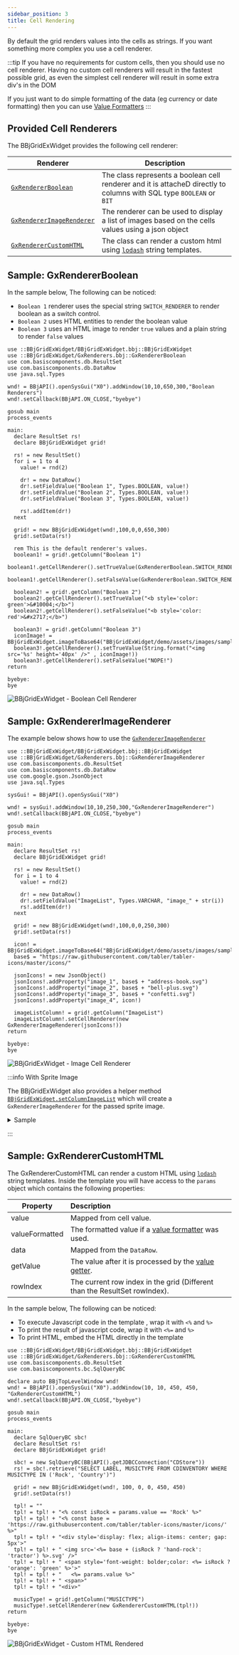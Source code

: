 ```yaml
---
sidebar_position: 3
title: Cell Rendering
---
```


By default the grid renders values into the cells as strings. If you want something more complex you use a cell renderer.

:::tip
If you have no requirements for custom cells, then you should use no cell renderer. Having no custom cell renderers will result in the fastest possible grid, as even the simplest cell renderer will result in some extra div's in the DOM

If you just want to do simple formatting of the data (eg currency or date formatting) then you can use [Value Formatters](./value-formatter.md)
:::

## Provided Cell Renderers

The BBjGridExWidget provides the following cell renderer:


| **Renderer**                	| **Description**                                                                                                                                                                       	|
|-----------------------------	|---------------------------------------------------------------------------------------------------------------------------------------------------------------------------------------	|
| [`GxRendererBoolean`](https://bbj-plugins.github.io/BBjGridExWidget/javadoc/GxRenderers/GxRendererBoolean.html)           	| The class represents a boolean cell renderer and it is attacheD directly to columns with SQL type `BOOLEAN` or `BIT`                                                                   	|
| [`GxRendererImageRenderer`](https://bbj-plugins.github.io/BBjGridExWidget/javadoc/GxRenderers/GxRendererImageRenderer.html)     	| The renderer can be used to display a list of images based on the cells values using a json object                                                                                    	|
| [`GxRendererCustomHTML`](https://bbj-plugins.github.io/BBjGridExWidget/javadoc/GxRenderers/GxRendererCustomHTML.html)        	| The class can render a custom html using [`lodash`](https://lodash.com/docs/4.17.15#template) string templates.                                                                                                                     	|

<!-- | [`GxRendererGroupCellRenderer`](https://bbj-plugins.github.io/BBjGridExWidget/javadoc/GxRenderers/GxRendererGroupCellRenderer.html) 	| If you are grouping in the grid, then you will need to provide a group cell renderer as the group cell renderer is what provides the user with the expand and collapse functionality. 	| -->


## Sample: GxRendererBoolean

In the sample below, The following can be noticed:

* `Boolean 1` renderer uses the special string `SWITCH_RENDERER` to render boolean as a switch control.
* `Boolean 2` uses HTML entities to render the boolean value
* `Boolean 3` uses an HTML image to render `true` values and a plain string to render `false` values

```bbj showLineNumbers
use ::BBjGridExWidget/BBjGridExWidget.bbj::BBjGridExWidget
use ::BBjGridExWidget/GxRenderers.bbj::GxRendererBoolean
use com.basiscomponents.db.ResultSet
use com.basiscomponents.db.DataRow
use java.sql.Types

wnd! = BBjAPI().openSysGui("X0").addWindow(10,10,650,300,"Boolean Renderers")
wnd!.setCallback(BBjAPI.ON_CLOSE,"byebye")

gosub main
process_events

main:
  declare ResultSet rs!
  declare BBjGridExWidget grid!

  rs! = new ResultSet()
  for i = 1 to 4
    value! = rnd(2)

    dr! = new DataRow()
    dr!.setFieldValue("Boolean 1", Types.BOOLEAN, value!)
    dr!.setFieldValue("Boolean 2", Types.BOOLEAN, value!)
    dr!.setFieldValue("Boolean 3", Types.BOOLEAN, value!)

    rs!.addItem(dr!)
  next

  grid! = new BBjGridExWidget(wnd!,100,0,0,650,300)
  grid!.setData(rs!)

  rem This is the default renderer's values.
  boolean1! = grid!.getColumn("Boolean 1")
  boolean1!.getCellRenderer().setTrueValue(GxRendererBoolean.SWITCH_RENDERER())
  boolean1!.getCellRenderer().setFalseValue(GxRendererBoolean.SWITCH_RENDERER())

  boolean2! = grid!.getColumn("Boolean 2")
  boolean2!.getCellRenderer().setTrueValue("<b style='color: green'>&#10004;</b>")
  boolean2!.getCellRenderer().setFalseValue("<b style='color: red'>&#x2717;</b>")

  boolean3! = grid!.getColumn("Boolean 3")
  iconImage! = BBjGridExWidget.imageToBase64("BBjGridExWidget/demo/assets/images/sampleicon.png")
  boolean3!.getCellRenderer().setTrueValue(String.format("<img src='%s' height='40px' />" , iconImage!))
  boolean3!.getCellRenderer().setFalseValue("NOPE!")
return

byebye:
bye
```

![BBjGridExWidget - Boolean Cell Renderer](./assets/boolean-cell-renderer.png)

## Sample: GxRendererImageRenderer

The example below shows how to use the [`GxRendererImageRenderer`](https://bbj-plugins.github.io/BBjGridExWidget/javadoc/GxRenderers/GxRendererImageRenderer.html)

```bbj showLineNumbers
use ::BBjGridExWidget/BBjGridExWidget.bbj::BBjGridExWidget
use ::BBjGridExWidget/GxRenderers.bbj::GxRendererImageRenderer
use com.basiscomponents.db.ResultSet
use com.basiscomponents.db.DataRow
use com.google.gson.JsonObject
use java.sql.Types

sysGui! = BBjAPI().openSysGui("X0")

wnd! = sysGui!.addWindow(10,10,250,300,"GxRendererImageRenderer")
wnd!.setCallback(BBjAPI.ON_CLOSE,"byebye")

gosub main
process_events

main:
  declare ResultSet rs!
  declare BBjGridExWidget grid!

  rs! = new ResultSet()
  for i = 1 to 4
    value! = rnd(2)

    dr! = new DataRow()
    dr!.setFieldValue("ImageList", Types.VARCHAR, "image_" + str(i))
    rs!.addItem(dr!)
  next

  grid! = new BBjGridExWidget(wnd!,100,0,0,250,300)
  grid!.setData(rs!)

  icon! = BBjGridExWidget.imageToBase64("BBjGridExWidget/demo/assets/images/sampleicon.png")
  base$ = "https://raw.githubusercontent.com/tabler/tabler-icons/master/icons/"

  jsonIcons! = new JsonObject()
  jsonIcons!.addProperty("image_1", base$ + "address-book.svg")
  jsonIcons!.addProperty("image_2", base$ + "bell-plus.svg")
  jsonIcons!.addProperty("image_3", base$ + "confetti.svg")
  jsonIcons!.addProperty("image_4", icon!)

  imageListColumn! = grid!.getColumn("ImageList")
  imageListColumn!.setCellRenderer(new GxRendererImageRenderer(jsonIcons!))
return

byebye:
bye
```

![BBjGridExWidget - Image Cell Renderer](./assets/image-cell-renderer.png)

:::info With Sprite Image

The BBjGridExWidget also provides a helper method [`BBjGridExWidget.setColumnImageList`](https://bbj-plugins.github.io/BBjGridExWidget/javadoc/BBjGridExWidget/BBjGridExWidget.html#setColumnImageList) which will create a `GxRendererImageRenderer` for the passed sprite image.

<details>
<summary>Sample</summary>
<div>

```bbj showLineNumbers
use ::BBjGridExWidget/BBjGridExWidget.bbj::BBjGridExWidget
use ::BBjGridExWidget/GxRenderers.bbj::GxRendererImageRenderer
use com.basiscomponents.db.ResultSet
use com.basiscomponents.db.DataRow
use com.google.gson.JsonObject
use java.sql.Types

sysGui! = BBjAPI().openSysGui("X0")

wnd! = sysGui!.addWindow(10,10,250,300,"Sprite")
wnd!.setCallback(BBjAPI.ON_CLOSE,"byebye")

gosub main
process_events

main:
  declare ResultSet rs!
  declare BBjGridExWidget grid!

  rs! = new ResultSet()
  for i = 1 to 4
    value! = rnd(2)

    dr! = new DataRow()
    dr!.setFieldValue("ImageList", Types.VARCHAR, str(i - 1))
    rs!.addItem(dr!)
  next

  grid! = new BBjGridExWidget(wnd!,100,0,0,250,300)
  grid!.setData(rs!)

  path$ = "BBjGridExWidget/demo/assets/images/imagelist.png"
  sprite! = sysGui!.getImageManager().loadImageFromFile(path$)

  imageList! = grid!.getColumn("ImageList")
  grid!.setColumnImageList(imageList!.getField(), sprite!)
return

byebye:
bye
```
</div>
</details>

:::


## Sample: GxRendererCustomHTML

The GxRendererCustomHTML can render a custom HTML using [`lodash`](https://lodash.com/docs/4.17.15#template) string templates. Inside the template you will have access to the `params` object which contains the following properties:

| **Property** 	| **Description**                                               	|
|--------------	|:---------------------------------------------------------------	|
|  value       	|  Mapped from cell value.                                                   	|
|  valueFormatted       	|  The formatted value if a [value formatter](./value-formatter) was used.                                                   	|
|  data        	|  Mapped from the `DataRow`.                                      	|
|  getValue    	|  The value after it is processed by the [value getter](./value-getters). 	|
|  rowIndex         	|  The current row index in the grid (Different than the ResultSet rowIndex).|

In the sample below, The following can be noticed:

* To execute Javascript code in the template , wrap it with `<%` and `%>`
* To print the result of javascript code, wrap it with `<%=` and `%>`
* To print HTML, embed the HTML directly in the template

```bbj showLineNumbers
use ::BBjGridExWidget/BBjGridExWidget.bbj::BBjGridExWidget
use ::BBjGridExWidget/GxRenderers.bbj::GxRendererCustomHTML
use com.basiscomponents.db.ResultSet
use com.basiscomponents.bc.SqlQueryBC

declare auto BBjTopLevelWindow wnd!
wnd! = BBjAPI().openSysGui("X0").addWindow(10, 10, 450, 450, "GxRendererCustomHTML")
wnd!.setCallback(BBjAPI.ON_CLOSE,"byebye")

gosub main
process_events

main:
  declare SqlQueryBC sbc!
  declare ResultSet rs!
  declare BBjGridExWidget grid!

  sbc! = new SqlQueryBC(BBjAPI().getJDBCConnection("CDStore"))
  rs! = sbc!.retrieve("SELECT LABEL, MUSICTYPE FROM CDINVENTORY WHERE MUSICTYPE IN ('Rock', 'Country')")

  grid! = new BBjGridExWidget(wnd!, 100, 0, 0, 450, 450)
  grid!.setData(rs!)

  tpl! = ""
  tpl! = tpl! + "<% const isRock = params.value == 'Rock' %>"
  tpl! = tpl! + "<% const base = 'https://raw.githubusercontent.com/tabler/tabler-icons/master/icons/' %>"
  tpl! = tpl! + "<div style='display: flex; align-items: center; gap: 5px'>"
  tpl! = tpl! + " <img src='<%= base + (isRock ? 'hand-rock': 'tractor') %>.svg' />"
  tpl! = tpl! + " <span style='font-weight: bolder;color: <%= isRock ? 'orange': 'green' %>'>"
  tpl! = tpl! + "   <%= params.value %>"
  tpl! = tpl! + " <span>"
  tpl! = tpl! + "<div>"

  musicType! = grid!.getColumn("MUSICTYPE")
  musicType!.setCellRenderer(new GxRendererCustomHTML(tpl!))
return

byebye:
bye
```

![BBjGridExWidget - Custom HTML Rendered](./assets/html-cell-renderer.png)
